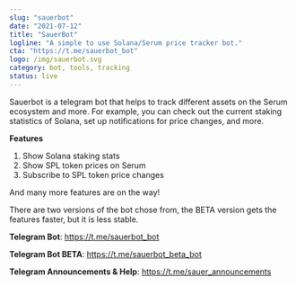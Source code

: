 ```yaml
---
slug: "sauerbot"
date: "2021-07-12"
title: "SauerBot"
logline: "A simple to use Solana/Serum price tracker bot."
cta: "https://t.me/sauerbot_bot"
logo: /img/sauerbot.svg
category: bot, tools, tracking
status: live
---
```


Sauerbot is a telegram bot that helps to track different assets on the Serum ecosystem and more. For example, you can check out the current staking statistics of Solana, set up notifications for price changes, and more.

<b>Features</b>

1. Show Solana staking stats
2. Show SPL token prices on Serum
3. Subscribe to SPL token price changes

And many more features are on the way!

There are two versions of the bot chose from, the BETA version gets the features faster, but it is less stable.

<b>Telegram Bot</b>: https://t.me/sauerbot_bot</br>

<b>Telegram Bot BETA</b>: https://t.me/sauerbot_beta_bot</br>

<b>Telegram Announcements & Help</b>: https://t.me/sauer_announcements</br>